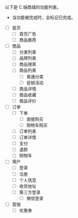 以下是 C 端商城的功能列表。

- 当功能被完成时，会标记已完成。

* [ ] 首页
  * [ ] 首页广告
  * [ ] 商品推荐
    
* [ ] 商品
  * [ ] 分类列表
  * [ ] 品牌列表
  * [ ] 商品搜索
  * [ ] 商品列表
    * [ ] 普通分类
    * [ ] 促销活动
  * [ ] 商品详情
  * [ ] 商品收藏
  * [ ] 商品评价
    
* [ ] 订单
  * [ ] 下单
    * [ ] 直接购买
    * [ ] 购物车购买
  * [ ] 订单列表
  * [ ] 订单详情
  * [ ] 支付
  * [ ] 退款
  * [ ] 购物车

* [ ] 用户
  * [ ] 登录
  * [ ] 注册
  * [ ] 个人信息
  * [ ] 收货地址
  * [ ] 第三方登录
    * [ ] 微信登录

* [ ] 营销
  * [ ] 优惠券